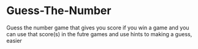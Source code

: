 # Guess-The-Number
Guess the number game that gives you score if you win a game and you can use that score(s) in the futre games and use hints
to making a guess, easier
